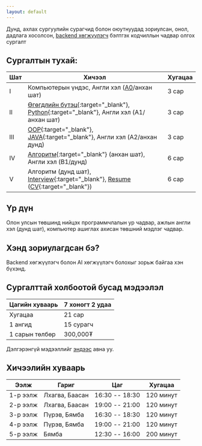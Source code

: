 ```yaml
---
layout: default
---
```


Дунд, ахлах сургуулийн сурагчид болон оюутнуудад зориулсан, онол, дадлага хосолсон, [backend хөгжүүлэгч](./backend.md) бэлтгэх кодчиллын чадвар олгох сургалт


## Сургалтын тухай:

| Шат | Хичээл                                                                          | Хугацаа |
|-----|---------------------------------------------------------------------------------|-------------------|
| I   | Компьютерын үндэс, Англи хэл ([A0](https://en.wikipedia.org/wiki/Common_European_Framework_of_Reference_for_Languages)/анхан шат)            | 3 сар |
| II  | [Өгөгдлийн бүтэц](https://mn.wikipedia.org/wiki/%D3%A8%D0%B3%D3%A9%D0%B3%D0%B4%D0%BB%D0%B8%D0%B9%D0%BD_%D0%B1%D2%AF%D1%82%D1%8D%D1%86){:target="_blank"}, [Python](https://mn.wikipedia.org/wiki/Python){:target="_blank"}, Англи хэл (A1/анхан шат)          | 3 сар |
| III | [OOP](https://mn.wikipedia.org/wiki/%D0%9E%D0%B1%D1%8A%D0%B5%D0%BA%D1%82_%D1%85%D0%B0%D0%BD%D0%B4%D0%B0%D0%BB%D1%82%D0%B0%D1%82_%D0%BF%D1%80%D0%BE%D0%B3%D1%80%D0%B0%D0%BC%D0%BC%D1%87%D0%BB%D0%B0%D0%BB){:target="_blank"}, [JAVA](https://mn.wikipedia.org/wiki/Java){:target="_blank"}, Англи хэл (A2/анхан дунд) | 3 сар |
| IV  | [Алгоритм](https://mn.wikipedia.org/wiki/%D0%90%D0%BB%D0%B3%D0%BE%D1%80%D0%B8%D1%82%D0%BC){:target="_blank"}  (анхан шат), Англи хэл (B1/дунд)         | 6 сар |
| V   | Алгоритм (дунд шат), [Interview](https://mn.wikipedia.org/wiki/%D0%AF%D1%80%D0%B8%D0%BB%D1%86%D0%BB%D0%B0%D0%B3%D0%B0){:target="_blank"}, [Resume](https://en.wikipedia.org/wiki/R%C3%A9sum%C3%A9) ([CV](https://en.wikipedia.org/wiki/Curriculum_vitae){:target="_blank"})   | 6 сар |

## Үр дүн

Олон улсын төвшинд нийцэх программчлалын ур чадвар, ажлын англи хэл (дунд шат), компьютер ашиглах ахисан төвшний мэдлэг чадвар.


## Хэнд зориулагдсан бэ? 

Backend хөгжүүлэгч болон AI хөгжүүлэгч болохыг зорьж байгаа хэн бүхэнд.

## Сургалттай холбоотой бусад мэдээлэл

| Цагийн хуваарь | 7 хоногт 2 удаа |
|---|---|
| Хугацаа | 21 сар |
| 1 ангид | 15 сурагч |
| 1 сарын төлбөр | 300,000₮ |

Дэлгэрэнгүй мэдээллийг [эндээс](./faq.md) авна уу.

## Хичээлийн хуваарь

| Ээлж | Гариг | Цаг | Хугацаа |
|---|---|---|---|
| 1-р ээлж | Лхагва, Баасан | 16:30 -- 18:30 | 120 минут |
| 2-р ээлж | Лхагва, Баасан | 19:00 -- 21:00 | 120 минут |
| 3-р ээлж | Пүрэв, Бямба | 16:30 -- 18:30 | 120 минут |
| 4-р ээлж | Пүрэв, Бямба | 19:00 -- 21:00 | 120 минут |
| 5-р ээлж | Бямба | 12:30 -- 16:00 | 200 минут |
